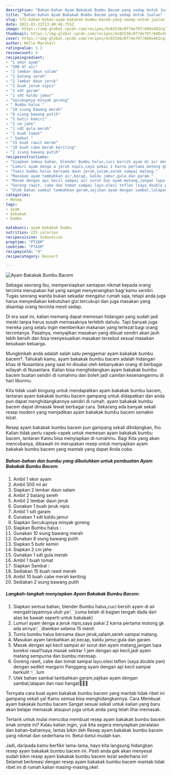 ```yaml
---
description: "Bahan-bahan Ayam Bakakak Bumbu Bacem yang sedap Untuk Jualan"
title: "Bahan-bahan Ayam Bakakak Bumbu Bacem yang sedap Untuk Jualan"
slug: 572-bahan-bahan-ayam-bakakak-bumbu-bacem-yang-sedap-untuk-jualan
date: 2021-03-31T13:40:46.755Z
image: https://img-global.cpcdn.com/recipes/4c02536c0f74e79f/680x482cq70/ayam-bakakak-bumbu-bacem-foto-resep-utama.jpg
thumbnail: https://img-global.cpcdn.com/recipes/4c02536c0f74e79f/680x482cq70/ayam-bakakak-bumbu-bacem-foto-resep-utama.jpg
cover: https://img-global.cpcdn.com/recipes/4c02536c0f74e79f/680x482cq70/ayam-bakakak-bumbu-bacem-foto-resep-utama.jpg
author: Nelle Marshall
ratingvalue: 3.1
reviewcount: 4
recipeingredient:
- "1 ekor ayam"
- "500 ml air"
- "2 lembar daun salam"
- "2 batang sereh"
- "2 lembar daun jeruk"
- "1 buah jeruk nipis"
- "1 sdt garam"
- "1 sdt kaldu jamur"
- "Secukupnya minyak goreng"
- " Bumbu halus "
- "10 siung bawang merah"
- "8 siung bawang putih"
- "5 butir kemiri"
- "2 cm jahe"
- "1 sdt gula merah"
- "1 buah tomat"
- " Sambal "
- "15 buah rawit merah"
- "10 buah cabe merah keriting"
- "2 siung bawang putih"
recipeinstructions:
- "Siapkan semua bahan, blender Bumbu halus,cuci bersih ayam di air mengalir(ayamnya utuh ya👇🏻cuma belah di bagian tengah dada dari atas ke bawah seperti untuk bakakak)"
- "Lumuri ayam denga a jeruk nipis,saya pakai 2 karna pertama motong gk ada airnya👇🏻diamkan selama 15 menit."
- "Tumis bumbu halus bersama daun jeruk,salam,sereh sampai matang."
- "Masukan ayam tambahkan air,kecap, kaldu jamur,gula dan garam."
- "Masak dengan api kecil sampai air surut dan ayam matang,jangan lupa koreksi rasa!!!saya masak sekitar 1 jam dengan api kecil,jadi ayam matang sempurna dan bumbu meresap."
- "Goreng rawit, cabe dan tomat sampai layu.olesi teflon (saya double pan) dengan sedikit margarin Panggang ayam dengan api kecil sampai berkulit 👇🏻lum"
- "Ulek bahan sambal tambahkan garam,sajikan ayam dengan sambal,lalapan dan nasi hangat🤤🤤🤤"
categories:
- Resep
tags:
- ayam
- bakakak
- bumbu

katakunci: ayam bakakak bumbu 
nutrition: 225 calories
recipecuisine: Indonesian
preptime: "PT28M"
cooktime: "PT45M"
recipeyield: "4"
recipecategory: Dessert

---
```



![Ayam Bakakak Bumbu Bacem](https://img-global.cpcdn.com/recipes/4c02536c0f74e79f/680x482cq70/ayam-bakakak-bumbu-bacem-foto-resep-utama.jpg)

Sebagai seorang ibu, mempersiapkan santapan nikmat kepada orang tercinta merupakan hal yang sangat menyenangkan bagi kamu sendiri. Tugas seorang  wanita bukan sekadar mengatur rumah saja, tetapi anda juga harus menyediakan kebutuhan gizi tercukupi dan juga masakan yang disantap orang tercinta mesti sedap.

Di era  saat ini, kalian memang dapat memesan hidangan yang sudah jadi meski tanpa harus susah memasaknya terlebih dahulu. Tapi banyak juga mereka yang selalu ingin memberikan makanan yang terlezat bagi orang tercintanya. Pasalnya, menyajikan masakan yang dibuat sendiri akan jauh lebih bersih dan bisa menyesuaikan masakan tersebut sesuai masakan kesukaan keluarga. 



Mungkinkah anda adalah salah satu penggemar ayam bakakak bumbu bacem?. Tahukah kamu, ayam bakakak bumbu bacem adalah hidangan khas di Nusantara yang saat ini disukai oleh kebanyakan orang di berbagai wilayah di Nusantara. Kalian bisa menghidangkan ayam bakakak bumbu bacem buatan sendiri di rumahmu dan boleh jadi camilan kesenanganmu di hari liburmu.

Kita tidak usah bingung untuk mendapatkan ayam bakakak bumbu bacem, lantaran ayam bakakak bumbu bacem gampang untuk didapatkan dan anda pun dapat menghidangkannya sendiri di rumah. ayam bakakak bumbu bacem dapat dimasak lewat berbagai cara. Sekarang ada banyak sekali resep modern yang menjadikan ayam bakakak bumbu bacem semakin lezat.

Resep ayam bakakak bumbu bacem pun gampang sekali dihidangkan, lho. Kalian tidak perlu capek-capek untuk memesan ayam bakakak bumbu bacem, lantaran Kamu bisa menyiapkan di rumahmu. Bagi Kita yang akan mencobanya, dibawah ini merupakan resep untuk menyajikan ayam bakakak bumbu bacem yang mantab yang dapat Anda coba.

<!--inarticleads1-->

##### Bahan-bahan dan bumbu yang dibutuhkan untuk pembuatan Ayam Bakakak Bumbu Bacem:

1. Ambil 1 ekor ayam
1. Ambil 500 ml air
1. Siapkan 2 lembar daun salam
1. Ambil 2 batang sereh
1. Ambil 2 lembar daun jeruk
1. Gunakan 1 buah jeruk nipis
1. Ambil 1 sdt garam
1. Gunakan 1 sdt kaldu jamur
1. Siapkan Secukupnya minyak goreng
1. Siapkan  Bumbu halus :
1. Gunakan 10 siung bawang merah
1. Gunakan 8 siung bawang putih
1. Siapkan 5 butir kemiri
1. Siapkan 2 cm jahe
1. Gunakan 1 sdt gula merah
1. Ambil 1 buah tomat
1. Siapkan  Sambal :
1. Sediakan 15 buah rawit merah
1. Ambil 10 buah cabe merah keriting
1. Sediakan 2 siung bawang putih




<!--inarticleads2-->

##### Langkah-langkah menyiapkan Ayam Bakakak Bumbu Bacem:

1. Siapkan semua bahan, blender Bumbu halus,cuci bersih ayam di air mengalir(ayamnya utuh ya👇🏻cuma belah di bagian tengah dada dari atas ke bawah seperti untuk bakakak)
1. Lumuri ayam denga a jeruk nipis,saya pakai 2 karna pertama motong gk ada airnya👇🏻diamkan selama 15 menit.
1. Tumis bumbu halus bersama daun jeruk,salam,sereh sampai matang.
1. Masukan ayam tambahkan air,kecap, kaldu jamur,gula dan garam.
1. Masak dengan api kecil sampai air surut dan ayam matang,jangan lupa koreksi rasa!!!saya masak sekitar 1 jam dengan api kecil,jadi ayam matang sempurna dan bumbu meresap.
1. Goreng rawit, cabe dan tomat sampai layu.olesi teflon (saya double pan) dengan sedikit margarin Panggang ayam dengan api kecil sampai berkulit 👇🏻lum
1. Ulek bahan sambal tambahkan garam,sajikan ayam dengan sambal,lalapan dan nasi hangat🤤🤤🤤




Ternyata cara buat ayam bakakak bumbu bacem yang mantab tidak ribet ini gampang sekali ya! Kamu semua bisa menghidangkannya. Cara Membuat ayam bakakak bumbu bacem Sangat sesuai sekali untuk kalian yang baru akan belajar memasak ataupun juga untuk anda yang telah lihai memasak.

Tertarik untuk mulai mencoba membuat resep ayam bakakak bumbu bacem enak simple ini? Kalau kalian ingin, yuk kita segera menyiapkan peralatan dan bahan-bahannya, lantas bikin deh Resep ayam bakakak bumbu bacem yang nikmat dan sederhana ini. Betul-betul mudah kan. 

Jadi, daripada kamu berfikir lama-lama, hayo kita langsung hidangkan resep ayam bakakak bumbu bacem ini. Pasti anda gak akan menyesal sudah bikin resep ayam bakakak bumbu bacem lezat sederhana ini! Selamat berkreasi dengan resep ayam bakakak bumbu bacem mantab tidak ribet ini di rumah kalian masing-masing,oke!.

